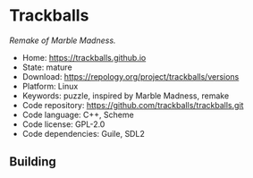 # Trackballs

_Remake of Marble Madness._

- Home: https://trackballs.github.io
- State: mature
- Download: https://repology.org/project/trackballs/versions
- Platform: Linux
- Keywords: puzzle, inspired by Marble Madness, remake
- Code repository: https://github.com/trackballs/trackballs.git
- Code language: C++, Scheme
- Code license: GPL-2.0
- Code dependencies: Guile, SDL2

## Building
